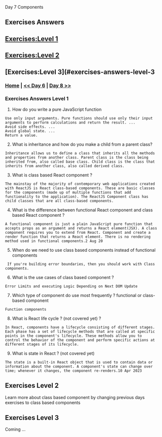 
Day 7 Components


## Exercises Answers

## [Exercises:Level 1](#exercises-answers-level-1)
## [Exercises:Level 2](#exercises-answers-level-2)
## [Exercises:Level 3](#exercises-answers-level-3

### [Home](../README.md) | [<< Day 6](day_06.md) | [Day 8 >>](day_08.md) 




### Exercises Answers Level 1

1. How do you write a pure JavaScript function
```
Use only input arguments. Pure functions should use only their input arguments to perform calculations and return the result. ...
Avoid side effects. ...
Avoid global state. ...
Return a value.
```
2. What is inheritance and how do you make a child from a parent class?

```
Inheritance allows us to define a class that inherits all the methods and properties from another class. Parent class is the class being inherited from, also called base class. Child class is the class that inherits from another class, also called derived class.
```
3. What is class based React component ?
```
The mainstay of the majority of contemporary web applications created with ReactJS is React class-based components. These are basic classes for the components (made up of multiple functions that add functionality to the application). The ReactJS Component class has child classes that are all class-based components.
```
4. What is the difference between functional React component and class based React component ?

```
A functional component is just a plain JavaScript pure function that accepts props as an argument and returns a React element(JSX). A class component requires you to extend from React. Component and create a render function that returns a React element. There is no rendering method used in functional components.2 Aug 20
```
5. When do we need to use class based components instead of functional components

```
 If you're building error boundaries, then you should work with Class components.
 ```
6. What is the use cases of class based component ?

```
Error Limits and executing Logic Depending on Next DOM Update
```
7. Which type of component do use most frequently ? functional or class-based component

```
Function components
```

8. What is React life cycle ? (not covered yet) ?
```
In React, components have a lifecycle consisting of different stages. Each phase has a set of lifecycle methods that are called at specific points in the component's lifecycle. These methods allow you to control the behavior of the component and perform specific actions at different stages of its lifecycle.
```
9. What is state in React ? (not covered yet)

```
The state is a built-in React object that is used to contain data or information about the component. A component's state can change over time; whenever it changes, the component re-renders.10 Apr 2023
```

## Exercises Level 2

Learn more about class based component by changing previous days exercises to class based components

## Exercises Level 3

Coming ...